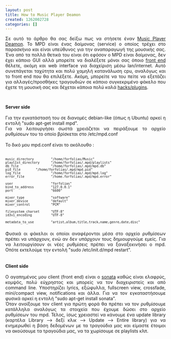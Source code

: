 ```yaml
---
layout: post
title: How to Music Player Deamon
created: 1262002728
categories: []
---
```

<P style="text-align: justify">Σε αυτό το άρθρο θα σας δείξω πως να στήσετε έναν <A href="http://mpd.wikia.com/wiki/Music_Player_Daemon_Wiki">Music Player Deamon</A>. Το MPD είναι ένας δαίμονας (service) ο οποίος τρέχει στο παρασκήνιο και είναι υπεύθυνος για την αναπαραγωγή της μουσικής σας. Ένα από τα πολλά θετικά του είναι ότι εφόσον ο MPD είναι δαίμονας, δεν έχει κάποιο GUI αλλά μπορείτε να διαλέξετε μόνοι σας όποιο <A href="http://mpd.wikia.com/wiki/Clients">front end</A> θέλετε, ακόμη και web interface για διαχείριση μέσω lan/internet. Αυτό συνεπάγεται ταχύτητα και πολύ χαμηλή κατανάλωση cpu, αναλόγως και το front end που θα επιλέξετε. Ακόμη, μπορείτε να του πείτε να εξετάζει για αλλαγές/προσθήκες τραγουδιών σε κάποιο συγκεκριμένο φάκελο που έχετε τη μουσική σας και δέχεται κάποια πολύ καλά <A href="http://www.musicpd.org/forum/index.php?board=3.0  ">hacks/plugins</A>.</P><P> </P><P><!--break--></P><P style="text-align: justify"><STRONG>Server side</STRONG><BR><BR>Για την εγκατάστασή του σε διανομές debian-like (όπως η Ubuntu) αρκεί η εντολή "sudo apt-get install mpd".<BR>Για να λειτουργήσει σωστά χρειάζεται να πειράξουμε το αρχείο ρυθμίσεων του το οποίο βρίσκεται στο /etc/mpd.conf<BR><BR>Το δικό μου mpd.conf είναι το ακόλουθο :<BR> </P><P style="text-align: justify"><SPAN style="font-size:smaller;"><CODE>music_directory         "/home/forfolias/Music"<BR>playlist_directory      "/home/forfolias/.mpd/playlists"<BR>db_file                 "/home/forfolias/.mpd/mpd.db"<BR>pid_file		"/home/forfolias/.mpd/mpd.pid"<BR>log_file                "/home/forfolias/.mpd/mpd.log"<BR>error_file              "/home.forfolias/.mpd/mpd.error"<BR><BR>user                    "forfolias"<BR>bind_to_address         "127.0.0.1"<BR>port                    "6600"<BR><BR>mixer_type              "software"<BR>mixer_device            "default"<BR>mixer_control           "PCM"<BR><BR>filesystem_charset      "UTF-8"<BR>id3v1_encoding          "UTF-8"<BR><BR>metadata_to_use         "artist,album,title,track,name,genre,date,disc"<BR><BR><BR></CODE></SPAN>Φυσικά οι φάκελοι οι οποίοι αναφέρονται μέσα στο αρχείο ρυθμίσεων πρέπει να υπάρχουν, ενώ αν δεν υπάρχουν τους δημιουργούμε εμείς. Για να λειτουργίσουν οι νέες ρυθμίσεις πρέπει να ξαναξεκινήσει ο mpd. Οπότε εκτελούμε την εντολή "sudo /etc/init.d/mpd restart".<BR><BR><BR><STRONG>Client side</STRONG><BR><BR>Ο αγαπημένος μου client (front end) είναι ο <A href="http://sonata.berlios.de/">sonata</A> καθώς είναι ελαφρύς, κομψός, πολύ εύχρηστος και μπορείς να τον διαχειριστείς και από command line. Υποστηρίζει lyrics, εξώφυλλα, fullscreen view, crossfade, mini/compact view, notifications και άλλα. Για να τον εγκαταστήσουμε φυσικά αρκεί η εντολή "sudo apt-get install sonata".<BR>Όταν ανοίξουμε τον client για πρώτη φορά θα πρέπει να τον ρυθμίσουμε κατάλληλα αναλόγως τα στοιχεία που έχουμε δώσει στο αρχείο ρυθμίσεων του mpd. Τέλος, ίσως χρειαστεί να κάνουμε ένα update library (καρτέλα Library --&gt; δεξί κλικ --&gt; Update --&gt; Entire library) για να ενημερωθεί η βάση δεδομένων με τα τραγούδια μας και είμαστε έτοιμοι να ακούσουμε τα τραγούδια μας, να τα χωρίσουμε σε playlists κλπ. </P><P> </P><P><IMG alt="" src="http://linuxteam.cs.teilar.gr/sites/default/files/gallery_assist/4/gallery_assist142/prev/mpd.png"></P>
